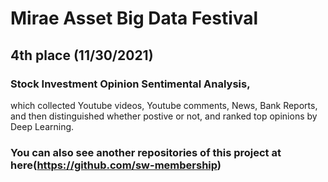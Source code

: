 # Mirae Asset Big Data Festival
## 4th place (11/30/2021)
### Stock Investment Opinion Sentimental Analysis, 
which collected Youtube videos, Youtube comments, News, Bank
Reports, and then distinguished whether postive or not, and
ranked top opinions by Deep Learning.

### You can also see another repositories of this project at here(https://github.com/sw-membership)
